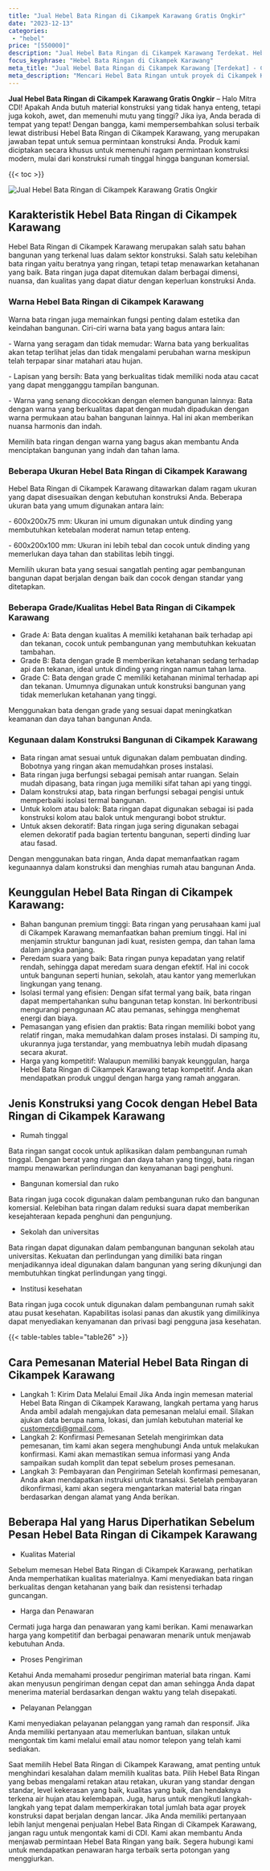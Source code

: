 ```yaml
---
title: "Jual Hebel Bata Ringan di Cikampek Karawang Gratis Ongkir"
date: "2023-12-13"
categories:
 - "hebel"
price: "[550000]"
description: "Jual Hebel Bata Ringan di Cikampek Karawang Terdekat. Hebel Bata Ringan ini sering dipakai dalam proyek pembangunan sebagai material dinding yang tahan lama dan awet. Kontak kami untuk mendapatkan informasi lebih lanjut."
focus_keyphrase: "Hebel Bata Ringan di Cikampek Karawang"
meta_title: "Jual Hebel Bata Ringan di Cikampek Karawang [Terdekat] - CDI"
meta_description: "Mencari Hebel Bata Ringan untuk proyek di Cikampek Karawang? Kami menawarkan Hebel Bata Ringan berkualitas untuk material dinding. Raih penawaran terbaik sekarang."
---
```


**Jual Hebel Bata Ringan di Cikampek Karawang Gratis Ongkir** – Halo Mitra CDI! Apakah Anda butuh material konstruksi yang tidak hanya enteng, tetapi juga kokoh, awet, dan memenuhi mutu yang tinggi? Jika iya, Anda berada di tempat yang tepat! Dengan bangga, kami mempersembahkan solusi terbaik lewat distribusi Hebel Bata Ringan di Cikampek Karawang, yang merupakan jawaban tepat untuk semua permintaan konstruksi Anda. Produk kami diciptakan secara khusus untuk memenuhi ragam permintaan konstruksi modern, mulai dari konstruksi rumah tinggal hingga bangunan komersial.

{{< toc >}}

![Jual Hebel Bata Ringan di Cikampek Karawang Gratis Ongkir](/images/hebel/hebel-bataringan-15.jpg)

## Karakteristik Hebel Bata Ringan di Cikampek Karawang

Hebel Bata Ringan di Cikampek Karawang merupakan salah satu bahan bangunan yang terkenal luas dalam sektor konstruksi. Salah satu kelebihan bata ringan yaitu beratnya yang ringan, tetapi tetap menawarkan ketahanan yang baik. Bata ringan juga dapat ditemukan dalam berbagai dimensi, nuansa, dan kualitas yang dapat diatur dengan keperluan konstruksi Anda.

### Warna Hebel Bata Ringan di Cikampek Karawang

Warna bata ringan juga memainkan fungsi penting dalam estetika dan keindahan bangunan. Ciri-ciri warna bata yang bagus antara lain:

\- Warna yang seragam dan tidak memudar: Warna bata yang berkualitas akan tetap terlihat jelas dan tidak mengalami perubahan warna meskipun telah terpapar sinar matahari atau hujan.

\- Lapisan yang bersih: Bata yang berkualitas tidak memiliki noda atau cacat yang dapat mengganggu tampilan bangunan.

\- Warna yang senang dicocokkan dengan elemen bangunan lainnya: Bata dengan warna yang berkualitas dapat dengan mudah dipadukan dengan warna permukaan atau bahan bangunan lainnya. Hal ini akan memberikan nuansa harmonis dan indah.

Memilih bata ringan dengan warna yang bagus akan membantu Anda menciptakan bangunan yang indah dan tahan lama.

### Beberapa Ukuran Hebel Bata Ringan di Cikampek Karawang

Hebel Bata Ringan di Cikampek Karawang ditawarkan dalam ragam ukuran yang dapat disesuaikan dengan kebutuhan konstruksi Anda. Beberapa ukuran bata yang umum digunakan antara lain:

\- 600x200x75 mm: Ukuran ini umum digunakan untuk dinding yang membutuhkan ketebalan moderat namun tetap enteng.

\- 600x200x100 mm: Ukuran ini lebih tebal dan cocok untuk dinding yang memerlukan daya tahan dan stabilitas lebih tinggi.

Memilih ukuran bata yang sesuai sangatlah penting agar pembangunan bangunan dapat berjalan dengan baik dan cocok dengan standar yang ditetapkan.

### Beberapa Grade/Kualitas Hebel Bata Ringan di Cikampek Karawang

*   Grade A: Bata dengan kualitas A memiliki ketahanan baik terhadap api dan tekanan, cocok untuk pembangunan yang membutuhkan kekuatan tambahan.
*   Grade B: Bata dengan grade B memberikan ketahanan sedang terhadap api dan tekanan, ideal untuk dinding yang ringan namun tahan lama.
*   Grade C: Bata dengan grade C memiliki ketahanan minimal terhadap api dan tekanan. Umumnya digunakan untuk konstruksi bangunan yang tidak memerlukan ketahanan yang tinggi.

Menggunakan bata dengan grade yang sesuai dapat meningkatkan keamanan dan daya tahan bangunan Anda.

### Kegunaan dalam Konstruksi Bangunan di Cikampek Karawang

*   Bata ringan amat sesuai untuk digunakan dalam pembuatan dinding. Bobotnya yang ringan akan memudahkan proses instalasi.
*   Bata ringan juga berfungsi sebagai pemisah antar ruangan. Selain mudah dipasang, bata ringan juga memiliki sifat tahan api yang tinggi.
*   Dalam konstruksi atap, bata ringan berfungsi sebagai pengisi untuk memperbaiki isolasi termal bangunan.
*   Untuk kolom atau balok: Bata ringan dapat digunakan sebagai isi pada konstruksi kolom atau balok untuk mengurangi bobot struktur.
*   Untuk aksen dekoratif: Bata ringan juga sering digunakan sebagai elemen dekoratif pada bagian tertentu bangunan, seperti dinding luar atau fasad.

Dengan menggunakan bata ringan, Anda dapat memanfaatkan ragam kegunaannya dalam konstruksi dan menghias rumah atau bangunan Anda.

## Keunggulan Hebel Bata Ringan di Cikampek Karawang:

*   Bahan bangunan premium tinggi: Bata ringan yang perusahaan kami jual di Cikampek Karawang memanfaatkan bahan premium tinggi. Hal ini menjamin struktur bangunan jadi kuat, resisten gempa, dan tahan lama dalam jangka panjang.
*   Peredam suara yang baik: Bata ringan punya kepadatan yang relatif rendah, sehingga dapat meredam suara dengan efektif. Hal ini cocok untuk bangunan seperti hunian, sekolah, atau kantor yang memerlukan lingkungan yang tenang.
*   Isolasi termal yang efisien: Dengan sifat termal yang baik, bata ringan dapat mempertahankan suhu bangunan tetap konstan. Ini berkontribusi mengurangi penggunaan AC atau pemanas, sehingga menghemat energi dan biaya.
*   Pemasangan yang efisien dan praktis: Bata ringan memiliki bobot yang relatif ringan, maka memudahkan dalam proses instalasi. Di samping itu, ukurannya juga terstandar, yang membuatnya lebih mudah dipasang secara akurat.
*   Harga yang kompetitif: Walaupun memiliki banyak keunggulan, harga Hebel Bata Ringan di Cikampek Karawang tetap kompetitif. Anda akan mendapatkan produk unggul dengan harga yang ramah anggaran.

## Jenis Konstruksi yang Cocok dengan Hebel Bata Ringan di Cikampek Karawang

*   Rumah tinggal

Bata ringan sangat cocok untuk aplikasikan dalam pembangunan rumah tinggal. Dengan berat yang ringan dan daya tahan yang tinggi, bata ringan mampu menawarkan perlindungan dan kenyamanan bagi penghuni.
*   Bangunan komersial dan ruko

Bata ringan juga cocok digunakan dalam pembangunan ruko dan bangunan komersial. Kelebihan bata ringan dalam reduksi suara dapat memberikan kesejahteraan kepada penghuni dan pengunjung.
*   Sekolah dan universitas

Bata ringan dapat digunakan dalam pembangunan bangunan sekolah atau universitas. Kekuatan dan perlindungan yang dimiliki bata ringan menjadikannya ideal digunakan dalam bangunan yang sering dikunjungi dan membutuhkan tingkat perlindungan yang tinggi.
*   Institusi kesehatan

Bata ringan juga cocok untuk digunakan dalam pembangunan rumah sakit atau pusat kesehatan. Kapabilitas isolasi panas dan akustik yang dimilikinya dapat menyediakan kenyamanan dan privasi bagi pengguna jasa kesehatan.

{{< table-tables table="table26" >}}

## Cara Pemesanan Material Hebel Bata Ringan di Cikampek Karawang

*   Langkah 1: Kirim Data Melalui Email
Jika Anda ingin memesan material Hebel Bata Ringan di Cikampek Karawang, langkah pertama yang harus Anda ambil adalah mengajukan data pemesanan melalui email. Silakan ajukan data berupa nama, lokasi, dan jumlah kebutuhan material ke customercdi@gmail.com.
*   Langkah 2: Konfirmasi Pemesanan
Setelah mengirimkan data pemesanan, tim kami akan segera menghubungi Anda untuk melakukan konfirmasi. Kami akan memastikan semua informasi yang Anda sampaikan sudah komplit dan tepat sebelum proses pemesanan.
*   Langkah 3: Pembayaran dan Pengiriman
Setelah konfirmasi pemesanan, Anda akan mendapatkan instruksi untuk transaksi. Setelah pembayaran dikonfirmasi, kami akan segera mengantarkan material bata ringan berdasarkan dengan alamat yang Anda berikan.

## Beberapa Hal yang Harus Diperhatikan Sebelum Pesan Hebel Bata Ringan di Cikampek Karawang

*   Kualitas Material

Sebelum memesan Hebel Bata Ringan di Cikampek Karawang, perhatikan Anda memperhatikan kualitas materialnya. Kami menyediakan bata ringan berkualitas dengan ketahanan yang baik dan resistensi terhadap guncangan.
*   Harga dan Penawaran

Cermati juga harga dan penawaran yang kami berikan. Kami menawarkan harga yang kompetitif dan berbagai penawaran menarik untuk menjawab kebutuhan Anda.
*   Proses Pengiriman

Ketahui Anda memahami prosedur pengiriman material bata ringan. Kami akan menyusun pengiriman dengan cepat dan aman sehingga Anda dapat menerima material berdasarkan dengan waktu yang telah disepakati.
*   Pelayanan Pelanggan

Kami menyediakan pelayanan pelanggan yang ramah dan responsif. Jika Anda memiliki pertanyaan atau memerlukan bantuan, silakan untuk mengontak tim kami melalui email atau nomor telepon yang telah kami sediakan.

Saat memilih Hebel Bata Ringan di Cikampek Karawang, amat penting untuk menghindari kesalahan dalam memilih kualitas bata. Pilih Hebel Bata Ringan yang bebas mengalami retakan atau retakan, ukuran yang standar dengan standar, level kekerasan yang baik, kualitas yang baik, dan hendaknya terkena air hujan atau kelembapan. Juga, harus untuk mengikuti langkah-langkah yang tepat dalam memperkirakan total jumlah bata agar proyek konstruksi dapat berjalan dengan lancar. Jika Anda memiliki pertanyaan lebih lanjut mengenai penjualan Hebel Bata Ringan di Cikampek Karawang, jangan ragu untuk mengontak kami di CDI. Kami akan membantu Anda menjawab permintaan Hebel Bata Ringan yang baik. Segera hubungi kami untuk mendapatkan penawaran harga terbaik serta potongan yang menggiurkan.